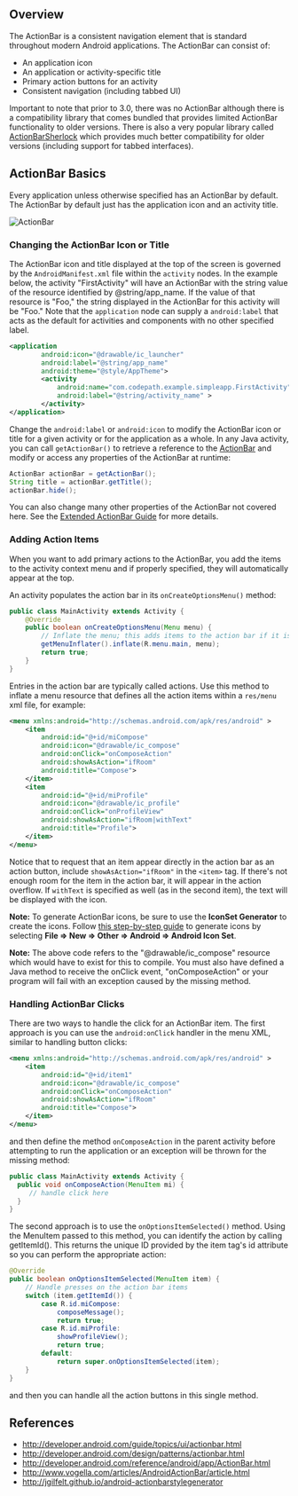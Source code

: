 ## Overview

The ActionBar is a consistent navigation element that is standard throughout modern Android applications. The ActionBar can consist of:

 * An application icon
 * An application or activity-specific title
 * Primary action buttons for an activity
 * Consistent navigation (including tabbed UI)

Important to note that prior to 3.0, there was no ActionBar although there is a compatibility library that comes bundled that provides limited ActionBar functionality to older versions. There is also a very popular library called [ActionBarSherlock](http://actionbarsherlock.com/) which provides much better compatibility for older versions (including support for tabbed interfaces).

## ActionBar Basics

Every application unless otherwise specified has an ActionBar by default. The ActionBar by default just has the application icon and an activity title. 

![ActionBar](http://i.imgur.com/DighSEo.png)

### Changing the ActionBar Icon or Title

The ActionBar icon and title displayed at the top of the screen is governed by the `AndroidManifest.xml` file within the `activity` nodes. In the example below, the activity "FirstActivity" will have an ActionBar with the string value of the resource identified by @string/app_name. If the value of that resource is "Foo," the string displayed in the ActionBar for this activity will be "Foo." Note that the `application` node can supply a `android:label` that acts as the default for activities and components with no other specified label.

```xml
<application
        android:icon="@drawable/ic_launcher"
        android:label="@string/app_name"
        android:theme="@style/AppTheme">
        <activity
            android:name="com.codepath.example.simpleapp.FirstActivity"
            android:label="@string/activity_name" >
        </activity>
</application>
```

Change the `android:label` or `android:icon` to modify the ActionBar icon or title for a given activity or for the application as a whole. In any Java activity, you can call `getActionBar()` to retrieve a reference to the [ActionBar](http://developer.android.com/reference/android/app/ActionBar.html) and modify or access any properties of the ActionBar at runtime:

```java
ActionBar actionBar = getActionBar();
String title = actionBar.getTitle();
actionBar.hide();
```

You can also change many other properties of the ActionBar not covered here. See the [Extended ActionBar Guide](https://github.com/thecodepath/android_guides/wiki/Extended-ActionBar-Guide) for more details.

### Adding Action Items

When you want to add primary actions to the ActionBar, you add the items to the activity context menu and if properly specified, they will automatically appear at the top.

An activity populates the action bar in its `onCreateOptionsMenu()` method:

```java
public class MainActivity extends Activity {
    @Override
    public boolean onCreateOptionsMenu(Menu menu) {
        // Inflate the menu; this adds items to the action bar if it is present.
        getMenuInflater().inflate(R.menu.main, menu);
        return true;
    }
}
```

Entries in the action bar are typically called actions. Use this method to inflate a menu resource that defines all the action items within a `res/menu` xml file, for example:

```xml
<menu xmlns:android="http://schemas.android.com/apk/res/android" >
    <item
        android:id="@+id/miCompose"
        android:icon="@drawable/ic_compose"
        android:onClick="onComposeAction"
        android:showAsAction="ifRoom"
        android:title="Compose">
    </item>
    <item
        android:id="@+id/miProfile"
        android:icon="@drawable/ic_profile"
        android:onClick="onProfileView"
        android:showAsAction="ifRoom|withText"
        android:title="Profile">
    </item>
</menu>
```

Notice that to request that an item appear directly in the action bar as an action button, include `showAsAction="ifRoom"` in the `<item>` tag. If there's not enough room for the item in the action bar, it will appear in the action overflow. If `withText` is specified as well (as in the second item), the text will be displayed with the icon.

**Note:** To generate ActionBar icons, be sure to use the **IconSet Generator** to create the icons. Follow [this step-by-step guide](http://imgur.com/a/8cmLM) to generate icons by selecting **File => New => Other => Android => Android Icon Set**.

**Note:** The above code refers to the "@drawable/ic_compose" resource which would have to exist for this to compile. You must also have defined a Java method to receive the onClick event, "onComposeAction" or your program will fail with an exception caused by the missing method. 

### Handling ActionBar Clicks

There are two ways to handle the click for an ActionBar item. The first approach is you can use the `android:onClick` handler in the menu XML, similar to handling button clicks:

```xml
<menu xmlns:android="http://schemas.android.com/apk/res/android" >
    <item
        android:id="@+id/item1"
        android:icon="@drawable/ic_compose"
        android:onClick="onComposeAction"
        android:showAsAction="ifRoom"
        android:title="Compose">
    </item>
</menu>
```

and then define the method `onComposeAction` in the parent activity before attempting to run the application or an exception will be thrown for the missing method:

```java
public class MainActivity extends Activity {
  public void onComposeAction(MenuItem mi) {
     // handle click here
  }
}
```

The second approach is to use the `onOptionsItemSelected()` method. Using the MenuItem passed to this method, you can identify the action by calling getItemId(). This returns the unique ID provided by the item tag's id attribute so you can perform the appropriate action:

```java
@Override
public boolean onOptionsItemSelected(MenuItem item) {
    // Handle presses on the action bar items
    switch (item.getItemId()) {
        case R.id.miCompose:
            composeMessage();
            return true;
        case R.id.miProfile:
            showProfileView();
            return true;
        default:
            return super.onOptionsItemSelected(item);
    }
}
```

and then you can handle all the action buttons in this single method.

## References

 * <http://developer.android.com/guide/topics/ui/actionbar.html>
 * <http://developer.android.com/design/patterns/actionbar.html>
 * <http://developer.android.com/reference/android/app/ActionBar.html>
 * <http://www.vogella.com/articles/AndroidActionBar/article.html>
 * <http://jgilfelt.github.io/android-actionbarstylegenerator>